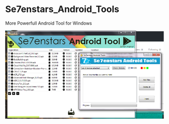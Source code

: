 # Se7enstars_Android_Tools

More Powerfull Android Tool for Windows

![alt text](https://github.com/Se7enstars/Se7enstars_Android_Tools/blob/master/screenshot.png)